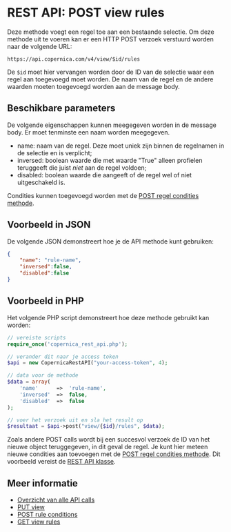 # REST API: POST view rules

Deze methode voegt een regel toe aan een bestaande selectie. 
Om deze methode uit te voeren kan er een HTTP POST verzoek verstuurd 
worden naar de volgende URL:

`https://api.copernica.com/v4/view/$id/rules`

De `$id` moet hier vervangen worden door de ID van de selectie waar 
een regel aan toegevoegd moet worden. De naam van de regel en de andere 
waarden moeten toegevoegd worden aan de message body.

## Beschikbare parameters

De volgende eigenschappen kunnen meegegeven worden in de message body. Er moet tenminste een naam worden meegegeven.

- name:     naam van de regel. Deze moet uniek zijn binnen de regelnamen in de selectie en is verplicht;
- inversed: boolean waarde die met waarde "True" alleen profielen teruggeeft die juist *niet* aan de regel voldoen;
- disabled: boolean waarde die aangeeft of de regel wel of niet uitgeschakeld is.

Condities kunnen toegevoegd worden met de [POST regel condities methode](./rest-post-rule-conditions).

## Voorbeeld in JSON
De volgende JSON demonstreert hoe je de API methode kunt gebruiken:

```json
{
    "name": "rule-name",
    "inversed":false,
    "disabled":false
}
```

## Voorbeeld in PHP
Het volgende PHP script demonstreert hoe deze methode gebruikt kan worden:

```php
// vereiste scripts
require_once('copernica_rest_api.php');

// verander dit naar je access token
$api = new CopernicaRestAPI("your-access-token", 4);

// data voor de methode
$data = array(
    'name'      =>  'rule-name',
    'inversed'  =>  false,
    'disabled'  =>  false
);

// voer het verzoek uit en sla het result op
$resultaat = $api->post("view/{$id}/rules", $data);
```

Zoals andere POST calls wordt bij een succesvol verzoek de ID van het 
nieuwe object teruggegeven, in dit geval de regel. Je kunt hier meteen 
nieuwe condities aan toevoegen met de [POST regel condities methode](./rest-post-rule-conditions).
Dit voorbeeld vereist de [REST API klasse](rest-php).

## Meer informatie

* [Overzicht van alle API calls](rest-api)
* [PUT view](rest-put-view)
* [POST rule conditions](rest-post-rule-conditions)
* [GET view rules](rest-get-view-rules)

